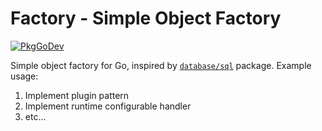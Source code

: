 Factory - Simple Object Factory
===============================

[![PkgGoDev](https://pkg.go.dev/badge/github.com/ipsusila/factory)](https://pkg.go.dev/github.com/ipsusila/factory)

Simple object factory for Go, inspired by [`database/sql`](https://pkg.go.dev/database/sql) package. Example usage:

1. Implement plugin pattern
2. Implement runtime configurable handler
3. etc...